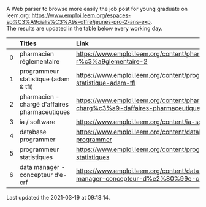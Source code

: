 A Web parser to browse more easily the job post for young graduate on leem.org: https://www.emploi.leem.org/espaces-sp%C3%A9cialis%C3%A9s-offre/jeunes-pro-2-ans-exp.  
The results are updated in the table below every working day.  


|    | Titles                                         | Link                                                                                 |   Department |   Consulted |
|---:|:-----------------------------------------------|:-------------------------------------------------------------------------------------|-------------:|------------:|
|  0 | pharmacien réglementaire                       | https://www.emploi.leem.org/content/pharmacien-r%c3%a9glementaire-2                  |           75 |        1216 |
|  1 | programmeur statistique (adam & tfl)           | https://www.emploi.leem.org/content/programmeur-statistique-adam-tfl                 |           92 |          69 |
|  2 | pharmacien - chargé d'affaires pharmaceutiques | https://www.emploi.leem.org/content/pharmacien-charg%c3%a9-daffaires-pharmaceutiques |           91 |         102 |
|  3 | ia / software                                  | https://www.emploi.leem.org/content/ia-software                                      |           75 |        1261 |
|  4 | database programmer                            | https://www.emploi.leem.org/content/database-programmer                              |           92 |        2683 |
|  5 | programmeur statistiques                       | https://www.emploi.leem.org/content/programmeur-statistiques                         |           92 |        3076 |
|  6 | data manager - concepteur d’e-crf              | https://www.emploi.leem.org/content/data-manager-concepteur-d%e2%80%99e-crf          |           75 |         126 |
  
Last updated the 2021-03-19 at 09:18:14.
